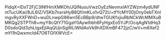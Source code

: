 PidqX+IDxT2FjC3lNfHmXMKOh/JQINuouVwzOyEzNevmxlAYZWzm4ydUNFntTucUKai/8JL6IZ/VSKb7nsrsHyB8Qf/mKLo1vQ72U+tfYcMY0DjOny0ebTXnImgvRyXXFWnD+wuDLnwpG86wn5EcBBp9/dtwTGUKfxjiuRbNCkWcMMXuBMKQg2STPTh8+myY8cQtY71GgaY0Aywlhbh6FyHgxEo5YJP/OcqAgN1dHq3D0sdoQld3zhLtgxEjIAqQUjnSgWLlWldAoVk9hXDXmBF472jzC/wV+m6Xef2mYl1hQwxmcId47O6TGfXWVcE=